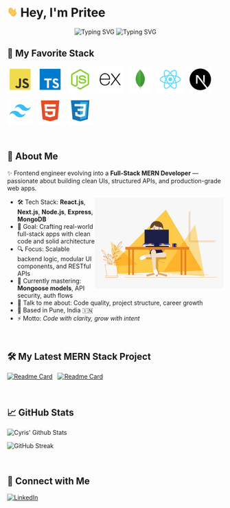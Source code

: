 # <img src="https://github.com/PriteeAr0te/PriteeAr0te/blob/main/assets/wave.gif?raw=true" width="24px" height="24px" /> Hey, I'm Pritee

<div align="center">
  <img src="https://readme-typing-svg.herokuapp.com?font=Fira+Code&weight=500&pause=1000&color=61DAFB&center=true&vCenter=true&width=435&lines=Full-Stack+Dev+%7C+React-Driven;Pixel-Perfect+UI+%7C+User-First+UX" alt="Typing SVG" />
  <img src="https://readme-typing-svg.herokuapp.com?font=Fira+Code&weight=500&pause=1000&color=61DAFB&center=true&vCenter=true&width=435&lines=Full-Stack+Dev+%7C+React-Driven;Pixel-Perfect+UI+%7C+User-First+UX" alt="Typing SVG" />
</div>


## 🧠 My Favorite Stack

<div style="display:flex; flex-wrap:wrap; gap:10px; align-items:center;">
  <div style="background:#ffffff; border-radius:8px; padding:5px;">
    <img src="https://github.com/PriteeAr0te/PriteeAr0te/blob/main/assets/javascript.svg" alt="JavaScript" width="50" height="50"/>
  </div>
  <div style="background:#ffffff; border-radius:8px; padding:5px;">
    <img src="https://github.com/PriteeAr0te/PriteeAr0te/blob/main/assets/typescript.svg" alt="Typescript" width="50" height="50"/>
  </div>
  <div style="background:#ffffff; border-radius:8px; padding:5px;">
    <img src="https://github.com/PriteeAr0te/PriteeAr0te/blob/main/assets/nodejs.svg" alt="NodeJS" width="50" height="50"/>
  </div>
  <div style="background:#ffffff; border-radius:8px; padding:5px;">
    <img src="https://github.com/PriteeAr0te/PriteeAr0te/blob/main/assets/express.svg" alt="ExpressJS" width="50" height="50"/>
  </div>
  <div style="background:#ffffff; border-radius:8px; padding:5px;">
    <img src="https://github.com/PriteeAr0te/PriteeAr0te/blob/main/assets/mongodb.svg" alt="Mongodb" width="50" height="50"/>
  </div>
  <div style="background:#ffffff; border-radius:8px; padding:5px;">
    <img src="https://github.com/PriteeAr0te/PriteeAr0te/blob/main/assets/react.svg" alt="ReactJS" width="50" height="50"/>
  </div>
  <div style="background:#ffffff; border-radius:8px; padding:5px;">
    <img src="https://github.com/PriteeAr0te/PriteeAr0te/blob/main/assets/nextjs-plain.svg" alt="Nextjs" width="50" height="50"/>
  </div>
  <div style="background:#ffffff; border-radius:8px; padding:5px;">
    <img src="https://github.com/PriteeAr0te/PriteeAr0te/blob/main/assets/tailwindcss.svg" alt="TailwindCSS" width="50" height="50"/>
  </div>
  <div style="background:#ffffff; border-radius:8px; padding:5px;">
    <img src="https://github.com/PriteeAr0te/PriteeAr0te/blob/main/assets/html5.svg" alt="HTML5" width="50" height="50"/>
  </div>
  <div style="background:#ffffff; border-radius:8px; padding:5px;">
    <img src="https://github.com/PriteeAr0te/PriteeAr0te/blob/main/assets/css3.svg" alt="CSS3" width="50" height="50"/>
  </div>
</div>


&nbsp;


## 🚀 About Me

✨ Frontend engineer evolving into a **Full-Stack MERN Developer** — passionate about building clean UIs, structured APIs, and production-grade web apps.

<!-- code gif-->
<img align="right" alt="GIF" src="./code.gif" width="300" height="210" />

- 🛠️ Tech Stack: **React.js**, **Next.js**, **Node.js**, **Express**, **MongoDB**
- 🎯 Goal: Crafting real-world full-stack apps with clean code and solid architecture
- 🔍 Focus: Scalable backend logic, modular UI components, and RESTful APIs
- 🌱 Currently mastering: **Mongoose models**, API security, auth flows
- 💬 Talk to me about: Code quality, project structure, career growth
- 📍 Based in Pune, India 🇮🇳
- ⚡ Motto: *Code with clarity, grow with intent*

&nbsp;

## 🛠️ My Latest MERN Stack Project

[![Readme Card](https://github-readme-stats.vercel.app/api/pin/?username=PriteeAr0te&repo=contact-manager-frontend&bg_color=0d1116&title_color=61DAFB&text_color=a4aacb&icon_color=007ec6)](https://github.com/PriteeAr0te/contact-manager-frontend) &nbsp; [![Readme Card](https://github-readme-stats.vercel.app/api/pin/?username=PriteeAr0te&repo=contact-manager-backend&bg_color=0d1116&title_color=61DAFB&text_color=a4aacb&icon_color=007ec6)](https://github.com/PriteeAr0te/contact-manager-backend)

&nbsp;

## 📈 GitHub Stats


![Cyris' Github Stats](https://github-readme-stats.vercel.app/api?username=PriteeAr0te&hide=contribs,prs&show_icons=true&bg_color=0d1116&title_color=61DAFB&text_color=a4aacb&icon_color=007ec6)

![GitHub Streak](https://github-readme-streak-stats.herokuapp.com/?user=PriteeAr0te&theme=dark&count_private=true&bg_color=0d1116&title_color=61DAFB&text_color=a4aacb&icon_color=007ec6)



&nbsp;

## 🤝 Connect with Me

[![LinkedIn](https://img.shields.io/badge/-LinkedIn-0077B5?style=flat&logo=linkedin&logoColor=white)](https://www.linkedin.com/in/pritee-reactdev)
